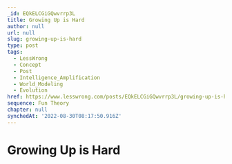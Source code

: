 ```yaml
---
_id: EQkELCGiGQwvrrp3L
title: Growing Up is Hard
author: null
url: null
slug: growing-up-is-hard
type: post
tags:
  - LessWrong
  - Concept
  - Post
  - Intelligence_Amplification
  - World_Modeling
  - Evolution
href: https://www.lesswrong.com/posts/EQkELCGiGQwvrrp3L/growing-up-is-hard
sequence: Fun Theory
chapter: null
synchedAt: '2022-08-30T08:17:50.916Z'
---
```


# Growing Up is Hard
